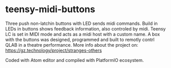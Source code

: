 # teensy-midi-buttons
Three push non-latchin buttons with LED sends midi commands. Build in LEDs in buttons shows feedback information, also controled by midi.
Teensy LC is set in MIDI mode and acts as a midi host with a custom name. A box with the buttons was designed, programmed and built to remotly contrl QLAB in a theatre performance.
More info about the project on: https://gz.technology/project/stranges-others

Coded with Atom editor and compiled with PlatformIO ecosystem.
